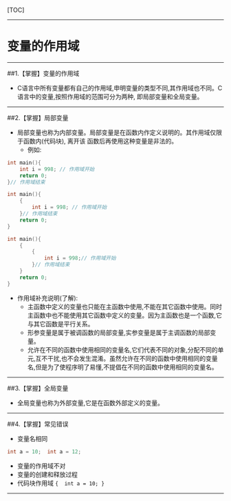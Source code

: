 [TOC]

---

# 变量的作用域

---

##1.【掌握】变量的作用域

- C语言中所有变量都有自己的作用域,申明变量的类型不同,其作用域也不同。C语言中的变量,按照作用域的范围可分为两种, 即局部变量和全局变量。

---
##2.【掌握】局部变量

- 局部变量也称为内部变量。局部变量是在函数内作定义说明的。其作用域仅限于函数内(代码块), 离开该 函数后再使用这种变量是非法的。
    + 例如:

```c
int main(){
    int i = 998; // 作用域开始
    return 0;
}// 作用域结束
```
```c
int main(){
    {
        int i = 998; // 作用域开始
    }// 作用域结束
    return 0;
}
```
```c
int main(){
    {
        {
            int i = 998;// 作用域开始
        }// 作用域结束
    }
    return 0;
}
```

- 作用域补充说明(了解):
    + 主函数中定义的变量也只能在主函数中使用,不能在其它函数中使用。同时主函数中也不能使用其它函数中定义的变量。因为主函数也是一个函数,它与其它函数是平行关系。
    + 形参变量是属于被调函数的局部变量,实参变量是属于主调函数的局部变量。
    + 允许在不同的函数中使用相同的变量名,它们代表不同的对象,分配不同的单元,互不干扰,也不会发生混淆。虽然允许在不同的函数中使用相同的变量名,但是为了使程序明了易懂,不提倡在不同的函数中使用相同的变量名。

---

##3.【掌握】全局变量

- 全局变量也称为外部变量,它是在函数外部定义的变量。

---

##4.【掌握】常见错误

- 变量名相同
```c
int a = 10;  int a = 12;
```
- 变量的作用域不对
- 变量的创建和释放过程
- 代码块作用域 `{  int a = 10; }`

---




